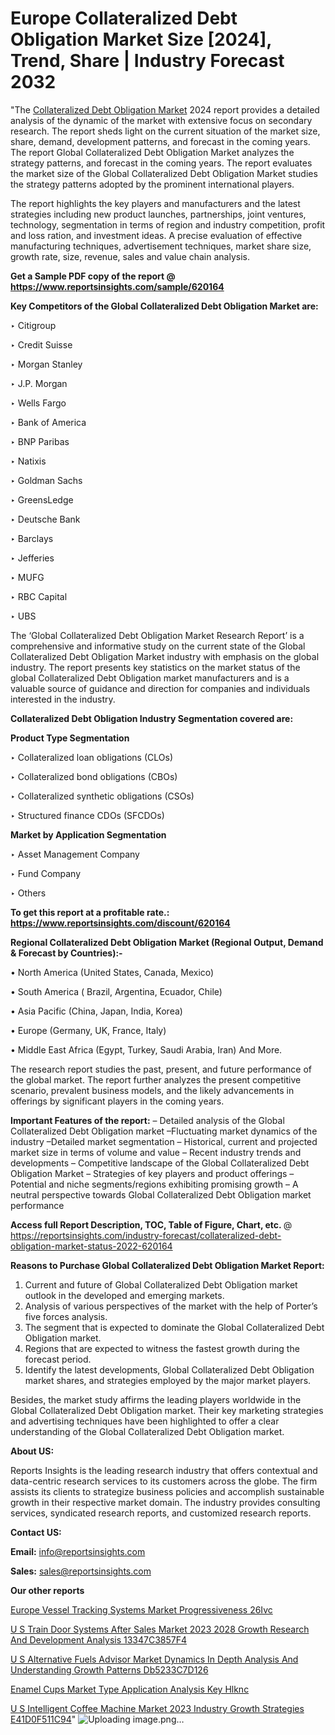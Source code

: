 # Europe Collateralized Debt Obligation Market Size [2024], Trend, Share | Industry Forecast 2032

 "The <a href=https://www.reportsinsights.com/sample/620164>Collateralized Debt Obligation Market</a> 2024 report provides a detailed analysis of the dynamic of the market with extensive focus on secondary research. The report sheds light on the current situation of the market size, share, demand, development patterns, and forecast in the coming years. The report Global Collateralized Debt Obligation Market analyzes the strategy patterns, and forecast in the coming years. The report evaluates the market size of the Global Collateralized Debt Obligation Market studies the strategy patterns adopted by the prominent international players.

The report highlights the key players and manufacturers and the latest strategies including new product launches, partnerships, joint ventures, technology, segmentation in terms of region and industry competition, profit and loss ration, and investment ideas. A precise evaluation of effective manufacturing techniques, advertisement techniques, market share size, growth rate, size, revenue, sales and value chain analysis.

<strong>Get a Sample PDF copy of the report @ <a href=https://www.reportsinsights.com/sample/620164 style=color:#0000ff;>https://www.reportsinsights.com/sample/620164</a></strong>

<strong>Key Competitors of the Global Collateralized Debt Obligation Market are:</strong>

‣ Citigroup

‣ Credit Suisse

‣ Morgan Stanley

‣ J.P. Morgan

‣ Wells Fargo

‣ Bank of America

‣ BNP Paribas

‣ Natixis

‣ Goldman Sachs

‣ GreensLedge

‣ Deutsche Bank

‣ Barclays

‣ Jefferies

‣ MUFG

‣ RBC Capital

‣ UBS

The ‘Global Collateralized Debt Obligation Market Research Report’ is a comprehensive and informative study on the current state of the Global Collateralized Debt Obligation Market industry with emphasis on the global industry. The report presents key statistics on the market status of the global Collateralized Debt Obligation market manufacturers and is a valuable source of guidance and direction for companies and individuals interested in the industry.

<strong>Collateralized Debt Obligation Industry Segmentation covered are:</strong>

<strong>Product Type Segmentation</strong>

‣    Collateralized loan obligations (CLOs)

‣ Collateralized bond obligations (CBOs)

‣ Collateralized synthetic obligations (CSOs)

‣ Structured finance CDOs (SFCDOs)

<strong>Market by Application Segmentation</strong>

‣   Asset Management Company

‣ Fund Company

‣ Others

<strong>To get this report at a profitable rate.: <a href=https://www.reportsinsights.com/discount/620164 style=color:#0000ff;>https://www.reportsinsights.com/discount/620164</a></strong>

<strong>Regional Collateralized Debt Obligation Market (Regional Output, Demand &amp; Forecast by Countries):-</strong>

• North America (United States, Canada, Mexico)

• South America ( Brazil, Argentina, Ecuador, Chile)

• Asia Pacific (China, Japan, India, Korea)

• Europe (Germany, UK, France, Italy)

• Middle East Africa (Egypt, Turkey, Saudi Arabia, Iran) And More.

The research report studies the past, present, and future performance of the global market. The report further analyzes the present competitive scenario, prevalent business models, and the likely advancements in offerings by significant players in the coming years.

<strong>Important Features of the report:</strong>
– Detailed analysis of the Global Collateralized Debt Obligation market
–Fluctuating market dynamics of the industry
–Detailed market segmentation
– Historical, current and projected market size in terms of volume and value
– Recent industry trends and developments
– Competitive landscape of the Global Collateralized Debt Obligation Market
– Strategies of key players and product offerings
– Potential and niche segments/regions exhibiting promising growth
– A neutral perspective towards Global Collateralized Debt Obligation market performance

<strong>Access full Report Description, TOC, Table of Figure, Chart, etc. </strong>@   <a href=https://reportsinsights.com/industry-forecast/collateralized-debt-obligation-market-status-2022-620164 style=color:#0000ff;>https://reportsinsights.com/industry-forecast/collateralized-debt-obligation-market-status-2022-620164</a>

<strong>Reasons to Purchase Global Collateralized Debt Obligation Market Report:</strong>
1. Current and future of Global Collateralized Debt Obligation market outlook in the developed and emerging markets.
2. Analysis of various perspectives of the market with the help of Porter’s five forces analysis.
3. The segment that is expected to dominate the Global Collateralized Debt Obligation market.
4. Regions that are expected to witness the fastest growth during the forecast period.
5. Identify the latest developments, Global Collateralized Debt Obligation market shares, and strategies employed by the major market players.

Besides, the market study affirms the leading players worldwide in the Global Collateralized Debt Obligation market. Their key marketing strategies and advertising techniques have been highlighted to offer a clear understanding of the Global Collateralized Debt Obligation market.

<strong><strong>About US</strong>:</strong>

Reports Insights is the leading research industry that offers contextual and data-centric research services to its customers across the globe. The firm assists its clients to strategize business policies and accomplish sustainable growth in their respective market domain. The industry provides consulting services, syndicated research reports, and customized research reports.

<strong>Contact US:</strong>

<p class=><b>Email:</b> <a href=mailto:info@reportsinsights.com>info@reportsinsights.com</a></p>
<p class=><b>Sales:</b> <a href=mailto:sales@reportsinsights.com>sales@reportsinsights.com</a></p>

<strong>Our other reports</strong>

<a href=https://www.linkedin.com/pulse/europe-vessel-tracking-systems-market-progressiveness-26ivc/>Europe Vessel Tracking Systems Market Progressiveness 26Ivc</a>

<a href=https://medium.com/@shindeaaswini6/u-s-train-door-systems-after-sales-market-2023-2028-growth-research-and-development-analysis-13347c3857f4>U S Train Door Systems After Sales Market 2023 2028 Growth Research And Development Analysis 13347C3857F4</a>

<a href=https://medium.com/@patelamau/u-s-alternative-fuels-advisor-market-dynamics-in-depth-analysis-and-understanding-growth-patterns-db5233c7d126>U S Alternative Fuels Advisor Market Dynamics In Depth Analysis And Understanding Growth Patterns Db5233C7D126</a>

<a href=https://www.linkedin.com/pulse/enamel-cups-market-type-application-analysis-key-hlknc/>Enamel Cups Market Type Application Analysis Key Hlknc</a>

<a href=https://medium.com/@shreyaw909/u-s-intelligent-coffee-machine-market-2023-industry-growth-strategies-e41d0f511c94>U S Intelligent Coffee Machine Market 2023 Industry Growth Strategies E41D0F511C94</a>"
![Uploading image.png…]()
